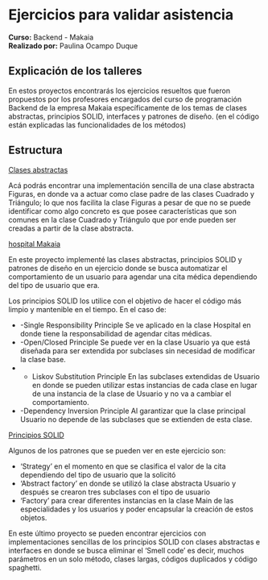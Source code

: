 # **Ejercicios para validar asistencia**

**Curso:** Backend - Makaia <br>
**Realizado por:** Paulina Ocampo Duque

## Explicación de los talleres

En estos proyectos encontrarás los ejercicios resueltos que fueron propuestos por los profesores encargados del curso de programación Backend de la empresa Makaia específicamente de los temas de clases abstractas, principios SOLID, interfaces y patrones de diseño.  (en el código están explicadas las funcionalidades de los métodos)


## Estructura

[Clases abstractas](https://github.com/mpocampod/Asistencia/tree/main/Clases%20abstractas)

Acá podrás encontrar una implementación sencilla de una clase abstracta Figuras, en donde va a actuar como clase padre de las clases Cuadrado y Triángulo; lo que nos facilita la clase Figuras a pesar de que no se puede identificar como algo concreto es que posee características que son comunes en la clase Cuadrado y Triángulo que por ende pueden ser creadas a partir de la clase abstracta.

[ hospital Makaia ](https://github.com/mpocampod/Asistencia/tree/main/hospital%20Makaia)

En este proyecto implementé las clases abstractas, principios SOLID y patrones de diseño en un ejercicio donde se busca automatizar el comportamiento de un usuario para agendar una cita médica dependiendo del tipo de usuario que era.  

Los principios SOLID los utilice con el objetivo de hacer el código más limpio y mantenible en el tiempo. 
En el caso de:
* -Single Responsibility Principle
Se ve aplicado en la clase Hospital en donde tiene la responsabilidad de agendar citas médicas. 
* -Open/Closed Principle 
Se puede ver en la clase Usuario ya que está diseñada para ser extendida por subclases sin necesidad de modificar la clase base. 
* - Liskov Substitution Principle
En las subclases extendidas de Usuario en donde se pueden utilizar estas instancias de cada clase en lugar de una instancia de la clase de Usuario y no va a cambiar el comportamiento.
* -Dependency Inversion Principle
Al garantizar que la clase principal Usuario no depende de las subclases que se extienden de esta clase.

[Principios SOLID](https://github.com/mpocampod/Asistencia/tree/main/principios%20SOLID)

Algunos de los patrones que se pueden ver en este ejercicio son: 
* ‘Strategy’ en el momento en que se clasifica el valor de la cita dependiendo del tipo de usuario que la solicitó 
* ‘Abstract factory’ en donde se utilizó la clase abstracta Usuario y después se crearon tres subclases con el tipo de usuario
* ‘Factory’ para crear diferentes instancias en la clase Main de las especialidades y los usuarios y poder encapsular la creación de estos objetos.



En este último proyecto se pueden encontrar ejercicios con implementaciones sencillas de los principios SOLID con clases abstractas e interfaces en donde se busca eliminar el ‘Smell code’  es decir, muchos parámetros en un solo método, clases largas, códigos duplicados y código spaghetti. 
